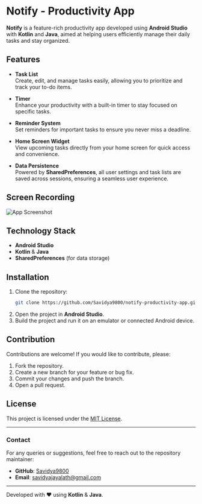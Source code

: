 # Notify - Productivity App

**Notify** is a feature-rich productivity app developed using **Android Studio** with **Kotlin** and **Java**, aimed at helping users efficiently manage their daily tasks and stay organized.

## Features

- **Task List**  
  Create, edit, and manage tasks easily, allowing you to prioritize and track your to-do items.

- **Timer**  
  Enhance your productivity with a built-in timer to stay focused on specific tasks.

- **Reminder System**  
  Set reminders for important tasks to ensure you never miss a deadline.

- **Home Screen Widget**  
  View upcoming tasks directly from your home screen for quick access and convenience.

- **Data Persistence**  
  Powered by **SharedPreferences**, all user settings and task lists are saved across sessions, ensuring a seamless user experience.

## Screen Recording

![App Screenshot](https://github.com/user-attachments/assets/fa941e60-6e8c-44d7-9b26-f36c16745402)

## Technology Stack

- **Android Studio**
- **Kotlin** & **Java**
- **SharedPreferences** (for data storage)

## Installation

1. Clone the repository:
   ```bash
   git clone https://github.com/Savidya9800/notify-productivity-app.git
   ```
2. Open the project in **Android Studio**.
3. Build the project and run it on an emulator or connected Android device.

## Contribution

Contributions are welcome! If you would like to contribute, please:

1. Fork the repository.
2. Create a new branch for your feature or bug fix.
3. Commit your changes and push the branch.
4. Open a pull request.

## License

This project is licensed under the [MIT License](LICENSE).

---

### Contact
For any queries or suggestions, feel free to reach out to the repository maintainer:

- **GitHub**: [Savidya9800](https://github.com/Savidya9800)
- **Email**: savidyajayalath@gmail.com

---

Developed with ❤️ using **Kotlin** & **Java**.
